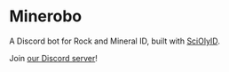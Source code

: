# Minerobo
A Discord bot for Rock and Mineral ID, built with [SciOlyID](https://github.com/tctree333/SciOly-ID).

Join [our Discord server](https://discord.gg/j4HSrrmHpK)!
